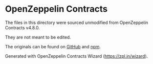 # OpenZeppelin Contracts

The files in this directory were sourced unmodified from OpenZeppelin Contracts v4.8.0.

They are not meant to be edited.

The originals can be found on [GitHub] and [npm].

[GitHub]: https://github.com/OpenZeppelin/openzeppelin-contracts-upgradeable/tree/v4.8.0
[npm]: https://www.npmjs.com/package/@openzeppelin/contracts-upgradeable/v/4.8.0

Generated with OpenZeppelin Contracts Wizard (https://zpl.in/wizard).
